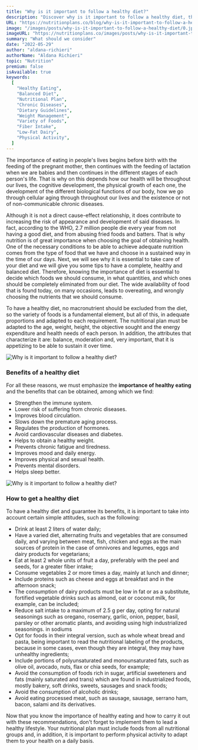 ```yaml
---
title: "Why is it important to follow a healthy diet?"
description: "Discover why is it important to follow a healthy diet, the benefits of it and how to follow one properly."
URL: "https://nutritionplans.co/blog/why-is-it-important-to-follow-a-healthy-diet"
image: "/images/posts/why-is-it-important-to-follow-a-healthy-diet/0.jpg"
imageURL: "https://nutritionplans.co/images/posts/why-is-it-important-to-follow-a-healthy-diet/0.jpg"
summary: "What should we consider"
date: "2022-05-29"
author: "aldana-richieri"
authorName: "Aldana Richieri"
topic: "Nutrition"
premium: false
isAvailable: true
keywords:
  [
    "Healthy Eating",
    "Balanced Diet",
    "Nutritional Plan",
    "Chronic Diseases",
    "Dietary Guidelines",
    "Weight Management",
    "Variety of Foods",
    "Fiber Intake",
    "Low-Fat Dairy",
    "Physical Activity",
  ]
---
```


The importance of eating in people's lives begins before birth with the feeding of the pregnant mother, then continues with the feeding of lactation when we are babies and then continues in the different stages of each person's life. That is why on this depends how our health will be throughout our lives, the cognitive development, the physical growth of each one, the development of the different biological functions of our body, how we go through cellular aging through throughout our lives and the existence or not of non-communicable chronic diseases.

Although it is not a direct cause-effect relationship, it does contribute to increasing the risk of appearance and development of said diseases. In fact, according to the WHO, 2.7 million people die every year from not having a good diet, and from abusing fried foods and batters.
That is why nutrition is of great importance when choosing the goal of obtaining health. One of the necessary conditions to be able to achieve adequate nutrition comes from the type of food that we have and choose in a sustained way in the time of our days.
Next, we will see why it is essential to take care of your diet and we will give you some tips to have a complete, healthy and balanced diet.
Therefore, knowing the importance of diet is essential to decide which foods we should consume, in what quantities, and which ones should be completely eliminated from our diet. The wide availability of food that is found today, on many occasions, leads to overeating, and wrongly choosing the nutrients that we should consume.

To have a healthy diet, no macronutrient should be excluded from the diet, so the variety of foods is a fundamental element, but all of this, in adequate proportions and adapted to each requirement. The nutritional plan must be adapted to the age, weight, height, the objective sought and the energy expenditure and health needs of each person. In addition, the attributes that characterize it are: balance, moderation and, very important, that it is appetizing to be able to sustain it over time.

![Why is it important to follow a healthy diet?](/images/posts/why-is-it-important-to-follow-a-healthy-diet/1.jpg)

### **Benefits of a healthy diet**

For all these reasons, we must emphasize the **importance of healthy eating** and the benefits that can be obtained, among which we find:

- Strengthen the immune system.
- Lower risk of suffering from chronic diseases.
- Improves blood circulation.
- Slows down the premature aging process.
- Regulates the production of hormones.
- Avoid cardiovascular diseases and diabetes.
- Helps to obtain a healthy weight.
- Prevents chronic fatigue and tiredness.
- Improves mood and daily energy.
- Improves physical and sexual health.
- Prevents mental disorders.
- Helps sleep better.

![Why is it important to follow a healthy diet?](/images/posts/why-is-it-important-to-follow-a-healthy-diet/2.jpg)

### **How to get a healthy diet**

To have a healthy diet and guarantee its benefits, it is important to take into account certain simple attitudes, such as the following:

- Drink at least 2 liters of water daily;
- Have a varied diet, alternating fruits and vegetables that are consumed daily, and varying between meat, fish, chicken and eggs as the main sources of protein in the case of omnivores and legumes, eggs and dairy products for vegetarians;
- Eat at least 2 whole units of fruit a day, preferably with the peel and seeds, for a greater fiber intake;
- Consume vegetables 2 or more times a day, mainly at lunch and dinner;
- Include proteins such as cheese and eggs at breakfast and in the afternoon snack;
- The consumption of dairy products must be low in fat or as a substitute, fortified vegetable drinks such as almond, oat or coconut milk, for example, can be included;
- Reduce salt intake to a maximum of 2.5 g per day, opting for natural seasonings such as oregano, rosemary, garlic, onion, pepper, basil, parsley or other aromatic plants, and avoiding using high industrialized seasonings. in sodiums
- Opt for foods in their integral version, such as whole wheat bread and pasta, being important to read the nutritional labeling of the products, because in some cases, even though they are integral, they may have unhealthy ingredients;
- Include portions of polyunsaturated and monounsaturated fats, such as olive oil, avocado, nuts, flax or chia seeds, for example;
- Avoid the consumption of foods rich in sugar, artificial sweeteners and fats (mainly saturated and trans) which are found in industrialized foods, mostly bakery, soft drinks, sweets, sausages and snack foods;
- Avoid the consumption of alcoholic drinks;
- Avoid eating processed meat, such as sausage, sausage, serrano ham, bacon, salami and its derivatives.

Now that you know the importance of healthy eating and how to carry it out with these recommendations, don't forget to implement them to lead a healthy lifestyle. Your nutritional plan must include foods from all nutritional groups and, in addition, it is important to perform physical activity to adapt them to your health on a daily basis.
